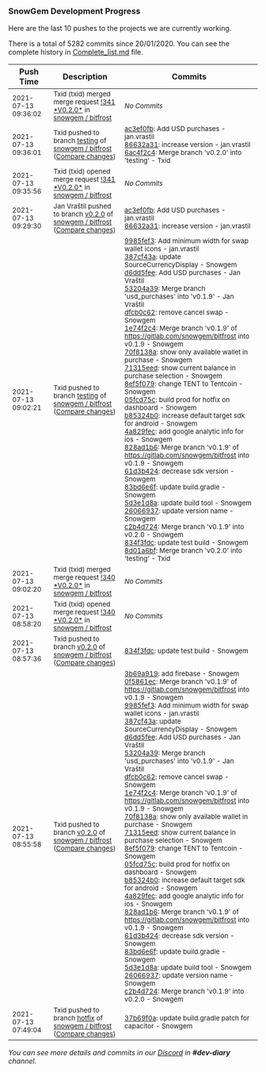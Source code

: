
### SnowGem Development Progress

Here are the last 10 pushes to the projects we are currently working.

There is a total of 5282 commits since 20/01/2020. You can see the complete history in
 [Complete_list.md](Complete_list.md) file.

| Push Time | Description | Commits |
| --- | --- | --- |
| <sub>2021-07-13 09:36:02</sub> | <sub>Txid (txid) merged merge request [\!341 \*V0\.2\.0\*](https://gitlab.com/snowgem/bitfrost/-/merge_requests/341) in [snowgem / bitfrost](https://gitlab.com/snowgem/bitfrost)</sub> | <sub>_No Commits_</sub> |
| <sub>2021-07-13 09:36:01</sub> | <sub>Txid pushed to branch [testing](https://gitlab.com/snowgem/bitfrost/commits/testing) of [snowgem / bitfrost](https://gitlab.com/snowgem/bitfrost) ([Compare changes](https://gitlab.com/snowgem/bitfrost/compare/8d01a6bf91606cdd8336697c1c6b66422905e857...6ac4f2c4a1f7f60df820a7330aa4543b0ad2aee0))</sub> | <sub>[ac3ef0fb](https://gitlab.com/snowgem/bitfrost/-/commit/ac3ef0fbc2d967f8f26ab1115cb5eb994c920c39): Add USD purchases - jan.vrastil<br>[86632a31](https://gitlab.com/snowgem/bitfrost/-/commit/86632a317e169ffd76b2bd84658df51a75ed4a72): increase version - jan.vrastil<br>[6ac4f2c4](https://gitlab.com/snowgem/bitfrost/-/commit/6ac4f2c4a1f7f60df820a7330aa4543b0ad2aee0): Merge branch 'v0.2.0' into 'testing' - Txid</sub> |
| <sub>2021-07-13 09:35:56</sub> | <sub>Txid (txid) opened merge request [\!341 \*V0\.2\.0\*](https://gitlab.com/snowgem/bitfrost/-/merge_requests/341) in [snowgem / bitfrost](https://gitlab.com/snowgem/bitfrost)</sub> | <sub>_No Commits_</sub> |
| <sub>2021-07-13 09:29:30</sub> | <sub>Jan Vraštil pushed to branch [v0\.2\.0](https://gitlab.com/snowgem/bitfrost/commits/v0.2.0) of [snowgem / bitfrost](https://gitlab.com/snowgem/bitfrost) ([Compare changes](https://gitlab.com/snowgem/bitfrost/compare/834f3fdc33f52a93cf944608919eadc9701fe303...86632a317e169ffd76b2bd84658df51a75ed4a72))</sub> | <sub>[ac3ef0fb](https://gitlab.com/snowgem/bitfrost/-/commit/ac3ef0fbc2d967f8f26ab1115cb5eb994c920c39): Add USD purchases - jan.vrastil<br>[86632a31](https://gitlab.com/snowgem/bitfrost/-/commit/86632a317e169ffd76b2bd84658df51a75ed4a72): increase version - jan.vrastil</sub> |
| <sub>2021-07-13 09:02:21</sub> | <sub>Txid pushed to branch [testing](https://gitlab.com/snowgem/bitfrost/commits/testing) of [snowgem / bitfrost](https://gitlab.com/snowgem/bitfrost) ([Compare changes](https://gitlab.com/snowgem/bitfrost/compare/32cb33d04e0624c2e9b5cb36571358bd307abc42...8d01a6bf91606cdd8336697c1c6b66422905e857))</sub> | <sub>[9985fef3](https://gitlab.com/snowgem/bitfrost/-/commit/9985fef33c447428e43588265fa53e163f73b696): Add minimum width for swap wallet icons - jan.vrastil<br>[387cf43a](https://gitlab.com/snowgem/bitfrost/-/commit/387cf43a1d195493c8387ce80ce721fce043bad2): update SourceCurrencyDisplay - Snowgem<br>[d6dd5fee](https://gitlab.com/snowgem/bitfrost/-/commit/d6dd5fee77fda507d664ec4faeff0205953e4618): Add USD purchases - Jan Vraštil<br>[53204a39](https://gitlab.com/snowgem/bitfrost/-/commit/53204a39c5cac6ed51783d5c3bba6290fba9b185): Merge branch 'usd_purchases' into 'v0.1.9' - Jan Vraštil<br>[dfcb0c62](https://gitlab.com/snowgem/bitfrost/-/commit/dfcb0c62da0590e8868b4f26c91eb2a6f9d5611d): remove cancel swap - Snowgem<br>[1e74f2c4](https://gitlab.com/snowgem/bitfrost/-/commit/1e74f2c429f4da4f0ecd00bb777820760a11e1f2): Merge branch 'v0.1.9' of https://gitlab.com/snowgem/bitfrost into v0.1.9 - Snowgem<br>[70f8138a](https://gitlab.com/snowgem/bitfrost/-/commit/70f8138aac203c84f786bbf0219d1f30486fee61): show only available wallet in purchase - Snowgem<br>[71315eed](https://gitlab.com/snowgem/bitfrost/-/commit/71315eed9af6d51088e9b9ff66f850494937edc2): show current balance in purchase selection - Snowgem<br>[8ef5f079](https://gitlab.com/snowgem/bitfrost/-/commit/8ef5f0791ae63f205440aa59ecc4546e3520f21f): change TENT to Tentcoin - Snowgem<br>[05fcd75c](https://gitlab.com/snowgem/bitfrost/-/commit/05fcd75c855c9fd647c2e2a4b30fa959c6dacf89): build prod for hotfix on dashboard - Snowgem<br>[b85324b0](https://gitlab.com/snowgem/bitfrost/-/commit/b85324b053e5d5504634d63dcf2e3a02a31fa997): increase default target sdk for android - Snowgem<br>[4a829fec](https://gitlab.com/snowgem/bitfrost/-/commit/4a829fec3bac4a05ba12a8538b5a4a068329f660): add google analytic info for ios - Snowgem<br>[828ad1b6](https://gitlab.com/snowgem/bitfrost/-/commit/828ad1b6e41b81ab2531a7df6c6b5d975129c821): Merge branch 'v0.1.9' of https://gitlab.com/snowgem/bitfrost into v0.1.9 - Snowgem<br>[61d3b424](https://gitlab.com/snowgem/bitfrost/-/commit/61d3b4249a27862466b0ba5e60f5344146bf52c0): decrease sdk version - Snowgem<br>[83bd6e6f](https://gitlab.com/snowgem/bitfrost/-/commit/83bd6e6f6e47be9991591d33cc6e48547554b13c): update build.gradle - Snowgem<br>[5d3e1d8a](https://gitlab.com/snowgem/bitfrost/-/commit/5d3e1d8aec187d69240baeeab35f4e6cab407a84): update build tool - Snowgem<br>[26066937](https://gitlab.com/snowgem/bitfrost/-/commit/260669374e541056b6c302b97d7393cafabd4e12): update version name - Snowgem<br>[c2b4d724](https://gitlab.com/snowgem/bitfrost/-/commit/c2b4d7242619610458d3e9886e81653329779a4e): Merge branch 'v0.1.9' into v0.2.0 - Snowgem<br>[834f3fdc](https://gitlab.com/snowgem/bitfrost/-/commit/834f3fdc33f52a93cf944608919eadc9701fe303): update test build - Snowgem<br>[8d01a6bf](https://gitlab.com/snowgem/bitfrost/-/commit/8d01a6bf91606cdd8336697c1c6b66422905e857): Merge branch 'v0.2.0' into 'testing' - Txid</sub> |
| <sub>2021-07-13 09:02:20</sub> | <sub>Txid (txid) merged merge request [\!340 \*V0\.2\.0\*](https://gitlab.com/snowgem/bitfrost/-/merge_requests/340) in [snowgem / bitfrost](https://gitlab.com/snowgem/bitfrost)</sub> | <sub>_No Commits_</sub> |
| <sub>2021-07-13 08:58:20</sub> | <sub>Txid (txid) opened merge request [\!340 \*V0\.2\.0\*](https://gitlab.com/snowgem/bitfrost/-/merge_requests/340) in [snowgem / bitfrost](https://gitlab.com/snowgem/bitfrost)</sub> | <sub>_No Commits_</sub> |
| <sub>2021-07-13 08:57:36</sub> | <sub>Txid pushed to branch [v0\.2\.0](https://gitlab.com/snowgem/bitfrost/commits/v0.2.0) of [snowgem / bitfrost](https://gitlab.com/snowgem/bitfrost) ([Compare changes](https://gitlab.com/snowgem/bitfrost/compare/c2b4d7242619610458d3e9886e81653329779a4e...834f3fdc33f52a93cf944608919eadc9701fe303))</sub> | <sub>[834f3fdc](https://gitlab.com/snowgem/bitfrost/-/commit/834f3fdc33f52a93cf944608919eadc9701fe303): update test build - Snowgem</sub> |
| <sub>2021-07-13 08:55:58</sub> | <sub>Txid pushed to branch [v0\.2\.0](https://gitlab.com/snowgem/bitfrost/commits/v0.2.0) of [snowgem / bitfrost](https://gitlab.com/snowgem/bitfrost) ([Compare changes](https://gitlab.com/snowgem/bitfrost/compare/4dd1d72ecad1f79821d53515bc964630bfe72b9c...c2b4d7242619610458d3e9886e81653329779a4e))</sub> | <sub>[3b69a919](https://gitlab.com/snowgem/bitfrost/-/commit/3b69a91960c20b50d12fc94830c92ff4fbfc6d2f): add firebase - Snowgem<br>[0f5861ec](https://gitlab.com/snowgem/bitfrost/-/commit/0f5861ec0a2a946539dd5d7f4729ab0ff33f0836): Merge branch 'v0.1.9' of https://gitlab.com/snowgem/bitfrost into v0.1.9 - Snowgem<br>[9985fef3](https://gitlab.com/snowgem/bitfrost/-/commit/9985fef33c447428e43588265fa53e163f73b696): Add minimum width for swap wallet icons - jan.vrastil<br>[387cf43a](https://gitlab.com/snowgem/bitfrost/-/commit/387cf43a1d195493c8387ce80ce721fce043bad2): update SourceCurrencyDisplay - Snowgem<br>[d6dd5fee](https://gitlab.com/snowgem/bitfrost/-/commit/d6dd5fee77fda507d664ec4faeff0205953e4618): Add USD purchases - Jan Vraštil<br>[53204a39](https://gitlab.com/snowgem/bitfrost/-/commit/53204a39c5cac6ed51783d5c3bba6290fba9b185): Merge branch 'usd_purchases' into 'v0.1.9' - Jan Vraštil<br>[dfcb0c62](https://gitlab.com/snowgem/bitfrost/-/commit/dfcb0c62da0590e8868b4f26c91eb2a6f9d5611d): remove cancel swap - Snowgem<br>[1e74f2c4](https://gitlab.com/snowgem/bitfrost/-/commit/1e74f2c429f4da4f0ecd00bb777820760a11e1f2): Merge branch 'v0.1.9' of https://gitlab.com/snowgem/bitfrost into v0.1.9 - Snowgem<br>[70f8138a](https://gitlab.com/snowgem/bitfrost/-/commit/70f8138aac203c84f786bbf0219d1f30486fee61): show only available wallet in purchase - Snowgem<br>[71315eed](https://gitlab.com/snowgem/bitfrost/-/commit/71315eed9af6d51088e9b9ff66f850494937edc2): show current balance in purchase selection - Snowgem<br>[8ef5f079](https://gitlab.com/snowgem/bitfrost/-/commit/8ef5f0791ae63f205440aa59ecc4546e3520f21f): change TENT to Tentcoin - Snowgem<br>[05fcd75c](https://gitlab.com/snowgem/bitfrost/-/commit/05fcd75c855c9fd647c2e2a4b30fa959c6dacf89): build prod for hotfix on dashboard - Snowgem<br>[b85324b0](https://gitlab.com/snowgem/bitfrost/-/commit/b85324b053e5d5504634d63dcf2e3a02a31fa997): increase default target sdk for android - Snowgem<br>[4a829fec](https://gitlab.com/snowgem/bitfrost/-/commit/4a829fec3bac4a05ba12a8538b5a4a068329f660): add google analytic info for ios - Snowgem<br>[828ad1b6](https://gitlab.com/snowgem/bitfrost/-/commit/828ad1b6e41b81ab2531a7df6c6b5d975129c821): Merge branch 'v0.1.9' of https://gitlab.com/snowgem/bitfrost into v0.1.9 - Snowgem<br>[61d3b424](https://gitlab.com/snowgem/bitfrost/-/commit/61d3b4249a27862466b0ba5e60f5344146bf52c0): decrease sdk version - Snowgem<br>[83bd6e6f](https://gitlab.com/snowgem/bitfrost/-/commit/83bd6e6f6e47be9991591d33cc6e48547554b13c): update build.gradle - Snowgem<br>[5d3e1d8a](https://gitlab.com/snowgem/bitfrost/-/commit/5d3e1d8aec187d69240baeeab35f4e6cab407a84): update build tool - Snowgem<br>[26066937](https://gitlab.com/snowgem/bitfrost/-/commit/260669374e541056b6c302b97d7393cafabd4e12): update version name - Snowgem<br>[c2b4d724](https://gitlab.com/snowgem/bitfrost/-/commit/c2b4d7242619610458d3e9886e81653329779a4e): Merge branch 'v0.1.9' into v0.2.0 - Snowgem</sub> |
| <sub>2021-07-13 07:49:04</sub> | <sub>Txid pushed to branch [hotfix](https://gitlab.com/snowgem/bitfrost/commits/hotfix) of [snowgem / bitfrost](https://gitlab.com/snowgem/bitfrost) ([Compare changes](https://gitlab.com/snowgem/bitfrost/compare/c467f8cb7a9efc126d3fa7060f2cda0414357ba7...37b69f0a527ff437c438ab4775d5efd92d56ccaa))</sub> | <sub>[37b69f0a](https://gitlab.com/snowgem/bitfrost/-/commit/37b69f0a527ff437c438ab4775d5efd92d56ccaa): update build.gradle patch for capacitor - Snowgem</sub> |

_You can see more details and commits in our [Discord](https://discord.gg/zumGnbg) in **#dev-diary** channel._
